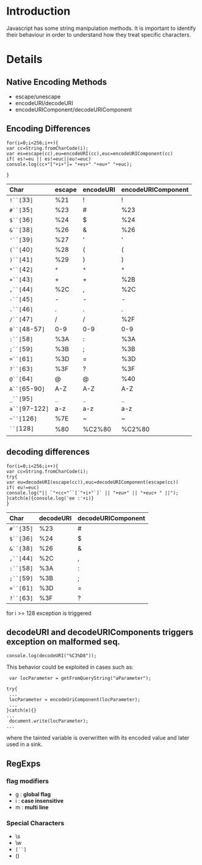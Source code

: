 # Introduction #

Javascript has some string manipulation methods. It is important to identify their behaviour in order to understand how they treat specific characters.


# Details #
## Native Encoding Methods ##
  * escape/unescape
  * encodeURI/decodeURI
  * encodeURIComponent/decodeURIComponent

## Encoding Differences ##

```
for(i=0;i<256;i++){
var cc=String.fromCharCode(i);
var es=escape(cc),eu=encodeURI(cc),euc=encodeURIComponent(cc)
if( es!=eu || es!=euc||eu!=euc)
console.log(cc+"["+i+"]= "+es+" "+eu+" "+euc);

}
```
| Char | escape | encodeURI | encodeURIComponent|
|:-----|:-------|:----------|:------------------|
| `!``[`33`]` | %21    | !         | !                 |
| `#``[`35`]` | %23    | #         | %23               |
| `$``[`36`]` | %24    | $         | %24               |
| `&``[`38`]` | %26    | &         | %26               |
| `'``[`39`]` | %27    | '         | '                 |
| `(``[`40`]` | %28    | (         | (                 |
| `)``[`41`]` | %29    | )         | )                 |
| `*``[`42`]` | `*`    | `*`       |`*`                |
| `+``[`43`]` | +      | +         | %2B               |
| `,``[`44`]` | %2C    | ,         | %2C               |
| `-``[`45`]` | -      | -         | -                 |
| `.``[`46`]` | .      | .         | .                 |
| `/``[`47`]` | /      | /         | %2F               |
| `0``[`48-57`]` | 0-9    | 0-9       | 0-9               |
| `:``[`58`]` | %3A    | :         | %3A               |
| `;``[`59`]` | %3B    | ;         | %3B               |
| `=``[`61`]` | %3D    | =         | %3D               |
| `?``[`63`]` | %3F    | ?         | %3F               |
| `@``[`64`]` | @      | @         | %40               |
| `A``[`65-90`]` | A-Z    | A-Z       | A-Z               |
| `_``[`95`]` | `_`    | `_`       | `_`               |
| `a``[`97-122`]` | a-z    | a-z       | a-z               |
| `~``[`126`]` | %7E    | ~         | ~                 |
| ```[`128`]` | %80    | %C2%80    | %C2%80            |

## decoding differences ##
```
for(i=0;i<256;i++){
var cc=String.fromCharCode(i);
try{
var eu=decodeURI(escape(cc)),euc=decodeURIComponent(escape(cc))
if( eu!=euc)
console.log("|| `"+cc+"``[`"+i+"`]` || "+eu+" || "+euc+ " ||");
}catch(e){console.log('ee :'+i)}
} 
```
| Char | decodeURI | decodeURIComponent|
|:-----|:----------|:------------------|
| `#``[`35`]` | %23       | #                 |
| `$``[`36`]` | %24       | $                 |
| `&``[`38`]` | %26       | &                 |
| `,``[`44`]` | %2C       | ,                 |
| `:``[`58`]` | %3A       | :                 |
| `;``[`59`]` | %3B       | ;                 |
| `=``[`61`]` | %3D       | =                 |
| `?``[`63`]` | %3F       | ?                 |

for i >= 128 exception is triggered

## decodeURI and decodeURIComponents triggers exception on malformed seq. ##
```
console.log(decodeURI("%C3%D8"));
```

This behavior could be exploited in cases such as:

```
 var locParameter = getFromQueryString("aParameter");
  
try{
 ...
 locParameter = encodeUriComponent(locParameter);
 ...
}catch(e){}
...
 document.write(locParameter);
...
```

where the tainted variable is overwritten with its encoded value and later used
in a sink.

## RegExps ##

### flag modifiers ###
  * g : **global flag**
  * i : **case insensitive**
  * m : **multi line**

### Special Characters ###
  * \s
  * \w
  * `[``]`
  * ()